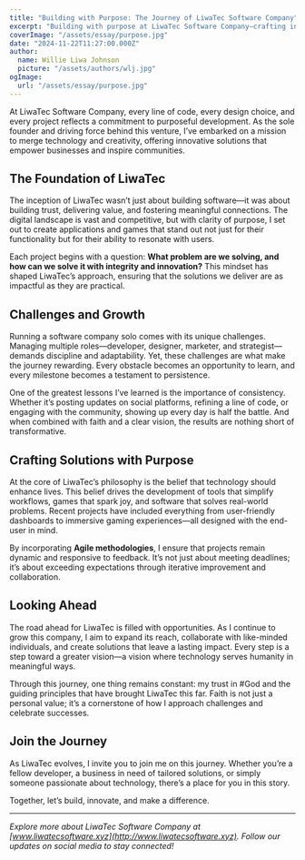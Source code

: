 ```yaml
---
title: "Building with Purpose: The Journey of LiwaTec Software Company"
excerpt: "Building with purpose at LiwaTec Software Company—crafting innovative apps and games to solve real-world problems with faith, creativity, and impact."
coverImage: "/assets/essay/purpose.jpg"
date: "2024-11-22T11:27:00.000Z"
author:
  name: Willie Liwa Johnson
  picture: "/assets/authors/wlj.jpg"
ogImage:
  url: "/assets/essay/purpose.jpg"
---
```


At LiwaTec Software Company, every line of code, every design choice, and every project reflects a commitment to purposeful development. As the sole founder and driving force behind this venture, I’ve embarked on a mission to merge technology and creativity, offering innovative solutions that empower businesses and inspire communities.  

## The Foundation of LiwaTec  

The inception of LiwaTec wasn’t just about building software—it was about building trust, delivering value, and fostering meaningful connections. The digital landscape is vast and competitive, but with clarity of purpose, I set out to create applications and games that stand out not just for their functionality but for their ability to resonate with users.  

Each project begins with a question: **What problem are we solving, and how can we solve it with integrity and innovation?** This mindset has shaped LiwaTec’s approach, ensuring that the solutions we deliver are as impactful as they are practical.  

## Challenges and Growth  

Running a software company solo comes with its unique challenges. Managing multiple roles—developer, designer, marketer, and strategist—demands discipline and adaptability. Yet, these challenges are what make the journey rewarding. Every obstacle becomes an opportunity to learn, and every milestone becomes a testament to persistence.  

One of the greatest lessons I’ve learned is the importance of consistency. Whether it’s posting updates on social platforms, refining a line of code, or engaging with the community, showing up every day is half the battle. And when combined with faith and a clear vision, the results are nothing short of transformative.  

## Crafting Solutions with Purpose  

At the core of LiwaTec’s philosophy is the belief that technology should enhance lives. This belief drives the development of tools that simplify workflows, games that spark joy, and software that solves real-world problems. Recent projects have included everything from user-friendly dashboards to immersive gaming experiences—all designed with the end-user in mind.  

By incorporating **Agile methodologies**, I ensure that projects remain dynamic and responsive to feedback. It’s not just about meeting deadlines; it’s about exceeding expectations through iterative improvement and collaboration.  

## Looking Ahead  

The road ahead for LiwaTec is filled with opportunities. As I continue to grow this company, I aim to expand its reach, collaborate with like-minded individuals, and create solutions that leave a lasting impact. Every step is a step toward a greater vision—a vision where technology serves humanity in meaningful ways.  

Through this journey, one thing remains constant: my trust in #God and the guiding principles that have brought LiwaTec this far. Faith is not just a personal value; it’s a cornerstone of how I approach challenges and celebrate successes.  

## Join the Journey  

As LiwaTec evolves, I invite you to join me on this journey. Whether you’re a fellow developer, a business in need of tailored solutions, or simply someone passionate about technology, there’s a place for you in this story.  

Together, let’s build, innovate, and make a difference.  

---  

*Explore more about LiwaTec Software Company at [www.liwatecsoftware.xyz](http://www.liwatecsoftware.xyz). Follow our updates on social media to stay connected!*
